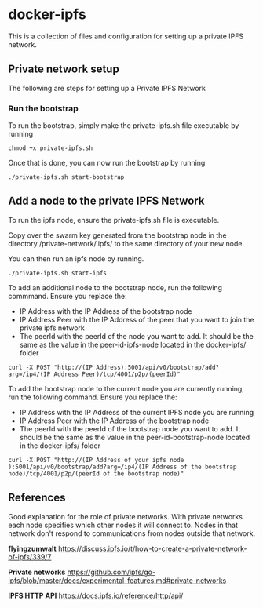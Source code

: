 # docker-ipfs

This is a collection of files and configuration for setting up a private IPFS network.

## Private network setup

The following are steps for setting up a Private IPFS Network

### Run the bootstrap

To run the bootstrap, simply make the private-ipfs.sh file executable by running

```
chmod +x private-ipfs.sh
```

Once that is done, you can now run the bootstrap by running

```
./private-ipfs.sh start-bootstrap
```

## Add a node to the private IPFS Network

To run the ipfs node, ensure the private-ipfs.sh file is executable.

Copy over the swarm key generated from the bootstrap node in the directory /private-network/.ipfs/ to the same directory of your new node.

You can then run an ipfs node by running.

```
./private-ipfs.sh start-ipfs
```

To add an additional node to the bootstrap node, run the following commmand. Ensure you replace the:

- IP Address with the IP Address of the bootstrap node
- IP Address Peer with the IP Address of the peer that you want to join the private ipfs network
- The peerId with the peerId of the node you want to add. It should be the same as the value in the peer-id-ipfs-node located in the docker-ipfs/ folder

```
curl -X POST "http://(IP Address):5001/api/v0/bootstrap/add?arg=/ip4/(IP Address Peer)/tcp/4001/p2p/(peerId)"
```

To add the bootstrap node to the current node you are currently running, run the following command. Ensure you replace the:

- IP Address with the IP Address of the current IPFS node you are running
- IP Address Peer with the IP Address of the bootstrap node
- The peerId with the peerId of the bootstrap node you want to add. It should be the same as the value in the peer-id-bootstrap-node located in the docker-ipfs/ folder

```
curl -X POST "http://(IP Address of your ipfs node ):5001/api/v0/bootstrap/add?arg=/ip4/(IP Address of the bootstrap node)/tcp/4001/p2p/(peerId of the bootstrap node)"
```

## References

Good explanation for the role of private networks. With private networks each node specifies which other nodes it will connect to. Nodes in that network don't respond to communications from nodes outside that network.

**flyingzumwalt**
https://discuss.ipfs.io/t/how-to-create-a-private-network-of-ipfs/339/7

**Private networks**
https://github.com/ipfs/go-ipfs/blob/master/docs/experimental-features.md#private-networks

**IPFS HTTP API**
https://docs.ipfs.io/reference/http/api/
